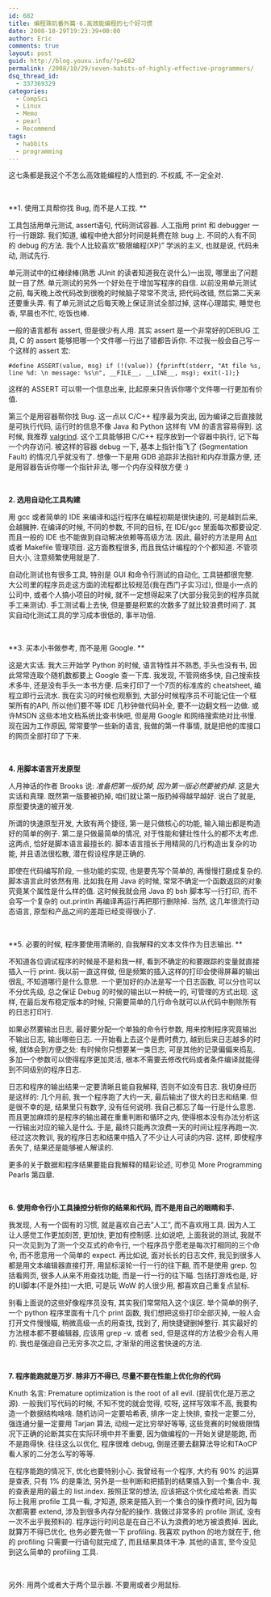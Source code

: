 ```yaml
---
id: 682
title: 编程珠玑番外篇-6.高效能编程的七个好习惯
date: 2008-10-29T19:23:39+00:00
author: Eric
comments: true
layout: post
guid: http://blog.youxu.info/?p=682
permalink: /2008/10/29/seven-habits-of-highly-effective-programmers/
dsq_thread_id:
  - 337369329
categories:
  - CompSci
  - Linux
  - Memo
  - pearl
  - Recommend
tags:
  - habbits
  - programming
---
```

这七条都是我这个不怎么高效能编程的人悟到的. 不权威, 不一定全对. 

 

**1. 使用工具帮你找 Bug, 而不是人工找. **

工具包括用单元测试, assert语句, 代码测试容器. 人工指用 print 和 debugger 一行一行跟踪. 我们知道, 编程中绝大部分时间是耗费在除 bug 上. 不同的人有不同的 debug 的方法. 我个人比较喜欢&#8221;极限编程(XP)&#8221; 学派的主义, 也就是说, 代码未动, 测试先行. 

单元测试中的红棒绿棒(熟悉 JUnit 的读者知道我在说什么)一出现, 哪里出了问题就一目了然. 单元测试的另外一个好处在于增加写程序的自信. 以前没用单元测试之前, 每天晚上改代码改到很晚的时候脑子常常不灵活, 把代码改错, 然后第二天来还要重头弄. 有了单元测试之后每天晚上保证测试全部过掉, 这样心理踏实, 睡觉也香, 早晨也不忙, 吃饭也棒. 

一般的语言都有 assert, 但是很少有人用. 其实 assert 是一个非常好的DEBUG 工具, C 的 assert 能够把哪一个文件哪一行出了错都告诉你. 不过我一般会自己写一个这样的 assert 宏:

`#define ASSERT(value, msg) if (!(value)) {fprinft(stderr, "At file %s, line %d: \n message: %s\n", __FILE__, __LINE__, msg); exit(-1);}`

这样的 ASSERT 可以带一个信息出来, 比起原来只告诉你哪个文件哪一行更加有价值. 

第三个是用容器帮你找 Bug. 这一点以 C/C++ 程序最为突出, 因为编译之后直接就是可执行代码, 运行时的信息不像 Java 和 Python 这样有 VM 的语言容易得到. 这时候, 我推荐 [valgrind](http://valgrind.org/). 这个工具能够把 C/C++ 程序放到一个容器中执行, 记下每一个内存访问. 被这样的容器 debug 一下, 基本上指针指飞了 (Segmentation Fault) 的情况几乎就没有了. 想像一下是用 GDB 追踪非法指针和内存泄露方便, 还是用容器告诉你哪一个指针非法, 哪一个内存没释放方便 :)

 

**2. 选用自动化工具构建**

用 gcc 或者简单的 IDE 来编译和运行程序在编程初期是很快速的, 可是越到后来, 会越臃肿. 在编译的时候, 不同的参数, 不同的目标, 在 IDE/gcc 里面每次都要设定. 而且一般的 IDE 也不能做到自动解决依赖等高级方法. 因此, 最好的方法是用 [Ant](http://ant.apache.org/) 或者 Makefile 管理项目. 这方面教程很多, 而且我估计编程的个个都知道. 不管项目大小, 注意频繁使用就是了. 

自动化测试也有很多工具, 特别是 GUI 和命令行测试的自动化, 工具链都很完整. 大公司里的程序员走这方面的流程都比较规范(我在西门子实习过), 但是小一点的公司中, 或者个人搞小项目的时候, 就不一定想得起来了(大部分我见到的程序员就手工来测试). 手工测试看上去快, 但是要是积累的次数多了就比较浪费时间了. 其实自动化测试工具的学习成本很低的, 事半功倍. 

 

**3. 买本小书做参考, 而不是用 Google. **

这是大实话. 我大三开始学 Python 的时候, 语言特性并不熟悉, 手头也没有书, 因此常常连取个随机数都要上 Google 查一下库. 我发现, 不管网络多快, 自己搜索技术多牛, 还是没有手头一本书方便. 后来打印了一个7页的标准库的 cheatsheet, 编程立即行云流水. 我在实习的时候也观察到, 大部分时候程序员不可能记住一个框架所有的API, 所以他们要不等 IDE 几秒钟做代码补全, 要不一边翻文档一边做. 或许MSDN 这些本地文档系统比查书快吧, 但是用 Google 和网络搜索绝对比书慢. 现在因为工作原因, 常常要学一些新的语言, 我做的第一件事情, 就是把他的库接口的网页全部打印了下来. 

 

**4. 用脚本语言开发原型**

人月神话的作者 Brooks 说: _准备把第一版扔掉, 因为第一版必然要被扔掉_. 这是大实话和真理. 既然第一版要被扔掉, 咱们就让第一版扔掉得越早越好. 说白了就是, 原型要快速的被开发. 

所谓的快速原型开发, 大致有两个捷径, 第一是只做核心的功能, 输入输出都是构造好的简单的例子. 第二是只做最简单的情况, 对于性能和健壮性什么的都不太考虑. 这两点, 恰好是脚本语言最擅长的. 脚本语言擅长于用精简的几行构造出复杂的功能, 并且语法很松散, 潜在假设程序是正确的. 

即使在代码编写阶段, 一些功能的实现, 也是要先写个简单的, 再慢慢打磨成复杂的. 脚本语言此时依然有用. 比如我在用 Java 的时候, 常常不确定一个函数返回的对象究竟某个属性是什么样的值. 这时候我就会用 Java 的 bsh 脚本写一行打印, 而不会写一个复杂的 out.println 再编译再运行再把那行删除掉. 当然, 这几年很流行动态语言, 原型和产品之间的差距已经变得很小了. 

 

**5. 必要的时候, 程序要使用清晰的, 自我解释的文本文件作为日志输出. **

不知道各位调试程序的时候是不是和我一样, 看到不确定的和要跟踪的变量就直接插入一行 print. 我以前一直这样做, 但是频繁的插入这样的打印会使得屏幕的输出很乱, 不知道哪行是什么意思. 一个更加好的办法是写一个日志函数, 可以分也可以不分优先级, 总之保证 Debug 的时候的输出以一种统一的, 可管理的方式出现. 这样, 在最后发布稳定版本的时候, 只需要简单的几行命令就可以从代码中剔除所有的日志打印行. 

如果必然要输出日志, 最好要分配一个单独的命令行参数, 用来控制程序究竟输出不输出日志, 输出哪些日志. 一开始看上去这个是费时费力, 越到后来日志越多的时候, 就体会到方便之处: 有时候你只想要某一类日志, 可是其他的记录偏偏来捣乱. 多加一个参数可以使得程序更加灵活, 根本不需要去修改代码或者条件编译就能得到不同级别的程序日志.

日志和程序的输出结果一定要清晰且能自我解释, 否则不如没有日志. 我切身经历是这样的: 几个月前, 我一个程序跑了大约一天, 最后输出了很大的日志和结果. 但是很不幸的是, 结果里只有数字, 没有任何说明. 我自己都忘了每一行是什么意思. 而且更加麻烦的是程序的输出藏在重重判断和循环之内, 使得根本没有办法分析这一行输出对应的输入是什么. 于是, 最终只能再次浪费一天的时间让程序再跑一次.  经过这次教训, 我的程序日志和结果中插入了不少让人可读的内容. 这样, 即使程序丢失了, 结果还是能够被人解读的. 

更多的关于数据和程序结果要能自我解释的精彩论述, 可参见 More Programming Pearls 第四章. 

 

**6. 使用命令行小工具操控分析你的结果和代码, 而不是用自己的眼睛和手.**

我发现, 人有一个固有的习惯, 就是喜欢自己去&#8221;人工&#8221;, 而不喜欢用工具. 因为人工让人感觉工作更加刻苦, 更加快, 更加有控制感. 比如说吧, 上面我说的测试, 我就不只一次见到为了测一个交互式的命令行, 一个程序员宁愿老是每次打相同的三个命令, 而不愿意用一个简单的 expect. 再比如说, 面对长长的日志文件, 我见到很多人都是用文本编辑器直接打开, 用鼠标滚轮一行一行的往下翻, 而不是使用 grep. 包括看网页, 很多人从来不用查找功能, 而是一行一行的往下瞄. 包括打游戏也是, 好的UI脚本(不是外挂)一大把, 可是玩 WoW 的人很少用, 都喜欢自己重复点鼠标.

别看上面说的这些好像程序员没有, 其实我们常常陷入这个误区. 举个简单的例子, 一个 python 程序里面有十几个 print 函数, 我们想把这些打印全部灭掉, 一般人会打开文件慢慢瞄, 稍微高级一点的用查找, 找到了, 用快捷键删掉整行. 其实最好的方法根本都不要编辑器, 应该用 grep -v. 或者 sed, 但是这样的方法极少会有人用的. 我也是强迫自己无穷多次之后, 才渐渐的用这套快速的方法. 

 

**7. 程序能跑就是万岁. 除非万不得已, 尽量不要在性能上优化你的代码**

Knuth 名言: Premature optimization is the root of all evil. (提前优化是万恶之源). 一般我们写代码的时候, 不知不觉的就会觉得, 哎呀, 这样写效率不高, 我要构造一个数据结构啥啥. 随机访问一定要哈希表, 排序一定上快排, 查找一定要二分, 强连通分量一定要用 Tarjan 算法, 动规一定比穷举好等等, 这些竞赛的时候极限情况下正确的论断其实在实际环境中并不重要, 因为做编程的一开始关键是能跑, 而不是跑得快. 往往这么以优化, 程序很难 debug, 倒是还要去翻算法导论和TAoCP 看人家的二分怎么写的等等. 

在程序能跑的情况下, 优化也要特别小心. 我曾经有一个程序, 大约有 90% 的运算是查表, 只有 1% 的是乘法, 另外是一些判断和把插到的结果插入到一个集合中. 我的查表是用的最土的 list.index. 按照正常的想法, 应该把这个优化成哈希表. 而实际上我用 profile 工具一看, 才知道, 原来是插入到一个集合的操作费时间, 因为每次都需要 extend, 涉及到很多内存分配的操作. 我做过非常多的 profile 测试, 没有一次不出乎我预料的. 程序运行时间总是在自己不认为浪费的地方被浪费掉. 因此, 就算万不得已优化, 也务必要先做一下 profiling. 我喜欢 python 的地方就在于, 他的 profiling 只需要一行语句就完成了, 而且结果具体干净. 其他的语言, 至今没见到这么简单的 profiling 工具. 

 

另外: 用两个或者大于两个显示器. 不要用或者少用鼠标.